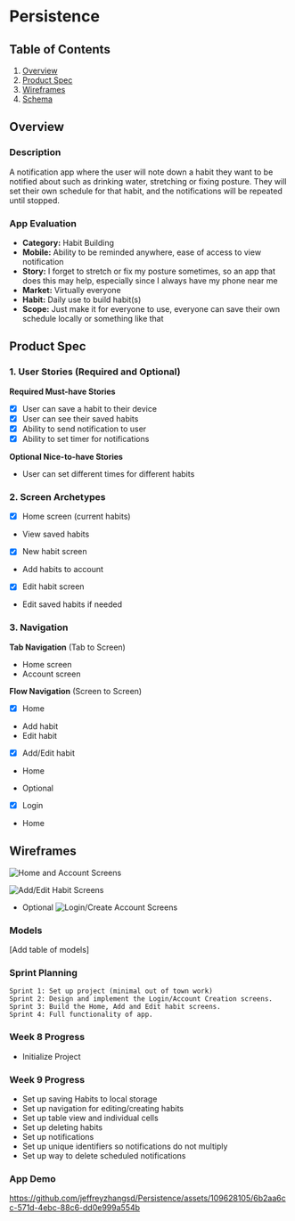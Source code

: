 # Persistence

## Table of Contents

1. [Overview](#Overview)
2. [Product Spec](#Product-Spec)
3. [Wireframes](#Wireframes)
4. [Schema](#Schema)

## Overview

### Description

A notification app where the user will note down a habit they want to be notified about such as drinking water, stretching or fixing posture. They will set their own schedule for that habit, and the notifications will be repeated until stopped.

### App Evaluation

- **Category:** Habit Building
- **Mobile:** Ability to be reminded anywhere, ease of access to view notification
- **Story:** I forget to stretch or fix my posture sometimes, so an app that does this may help, especially since I always have my phone near me
- **Market:** Virtually everyone
- **Habit:** Daily use to build habit(s)
- **Scope:** Just make it for everyone to use, everyone can save their own schedule locally or something like that

## Product Spec

### 1. User Stories (Required and Optional)

**Required Must-have Stories**

* [x] User can save a habit to their device
* [x] User can see their saved habits
* [x] Ability to send notification to user
* [x] Ability to set timer for notifications

**Optional Nice-to-have Stories**

* User can set different times for different habits

### 2. Screen Archetypes

- [x] Home screen (current habits)
* View saved habits
- [x] New habit screen
* Add habits to account
- [x] Edit habit screen
* Edit saved habits if needed

### 3. Navigation

**Tab Navigation** (Tab to Screen)

* Home screen
* Account screen

**Flow Navigation** (Screen to Screen)

- [x] Home
* Add habit
* Edit habit

- [x] Add/Edit habit
* Home

* Optional
- [x] Login
* Home

## Wireframes

![Home and Account Screens](https://github.com/jeffreyzhangsd/Persistence/assets/109628105/392af6fb-1b86-4d05-ad1e-02883ed22a46)

![Add/Edit Habit Screens](https://github.com/jeffreyzhangsd/Persistence/assets/109628105/63ff5651-59e1-4014-b7b5-bdd2d4e97654)

* Optional
![Login/Create Account Screens](https://github.com/jeffreyzhangsd/Persistence/assets/109628105/3e9f60a0-2b3d-4072-ade0-9f71f617e444)

### Models

[Add table of models]

### Sprint Planning

    Sprint 1: Set up project (minimal out of town work)
    Sprint 2: Design and implement the Login/Account Creation screens.
    Sprint 3: Build the Home, Add and Edit habit screens.
    Sprint 4: Full functionality of app.

### Week 8 Progress

- Initialize Project

### Week 9 Progress

- Set up saving Habits to local storage
- Set up navigation for editing/creating habits
- Set up table view and individual cells
- Set up deleting habits
- Set up notifications
- Set up unique identifiers so notifications do not multiply
- Set up way to delete scheduled notifications

### App Demo

https://github.com/jeffreyzhangsd/Persistence/assets/109628105/6b2aa6cc-571d-4ebc-88c6-dd0e999a554b
